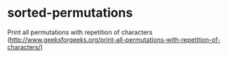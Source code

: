 sorted-permutations
===================

Print all permutations with repetition of characters (http://www.geeksforgeeks.org/print-all-permutations-with-repetition-of-characters/)
